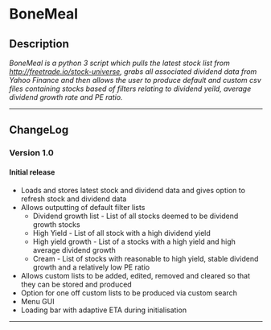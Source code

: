 # BoneMeal
## Description
*BoneMeal is a python 3 script which pulls the latest stock list from http://freetrade.io/stock-universe, grabs all associated dividend data from Yahoo Finance and then allows the user to produce default and custom csv files containing stocks based of filters relating to dividend yeild, average dividend growth rate and PE ratio.*
***
## ChangeLog
### **Version 1.0**
#### Initial release
 - Loads and stores latest stock and dividend data and gives option to refresh stock and dividend data
 - Allows outputting of default filter lists
    - Dividend growth list - List of all stocks deemed to be dividend growth stocks
    - High Yield - List of all stock with a high dividend yield
    - High yield growth - List of a stocks with a high yield and high average dividend growth
    - Cream - List of stocks with reasonable to high yield, stable dividend growth and a relatively low PE ratio
 - Allows custom lists to be added, edited, removed and cleared so that they can be stored and produced
 - Option for one off custom lists to be produced via custom search 
 - Menu GUI
 - Loading bar with adaptive ETA during initialisation
 ***